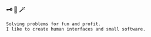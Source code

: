 ### 🗝 🎵 🪄

```
Solving problems for fun and profit.
I like to create human interfaces and small software.
```
